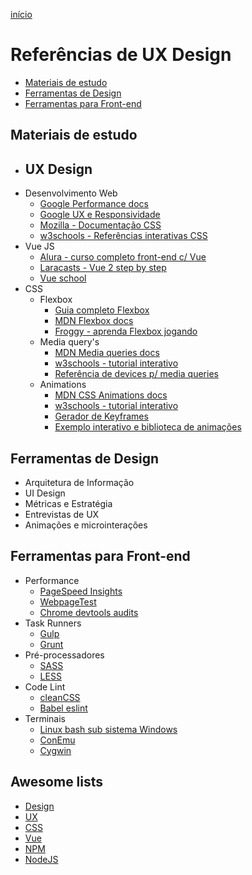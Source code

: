 [início](https://github.com/uxluissilva/ux-docs)

# Referências de UX Design

- [Materiais de estudo](https://github.com/uxluissilva/ux-docs/blob/master/refs.md#materiais-de-estudo)
- [Ferramentas de Design](https://github.com/uxluissilva/ux-docs/blob/master/refs.md#ferramentas-de-design)
- [Ferramentas para Front-end](https://github.com/uxluissilva/ux-docs/blob/master/refs.md#ferramentas-para-front-end)

## Materiais de estudo
- UX Design
	- 
- Desenvolvimento Web
	- [Google Performance docs](https://developers.google.com/web/fundamentals/performance/get-started/)
	- [Google UX e Responsividade](https://developers.google.com/web/fundamentals/design-and-ux/ux-basics/)
	- [Mozilla - Documentação CSS](https://developer.mozilla.org/en-US/docs/Web/CSS)
	- [w3schools - Referências interativas CSS](https://www.w3schools.com/css/default.asp)
- Vue JS
	- [Alura - curso completo front-end c/ Vue](https://www.alura.com.br/carreira-desenvolvedor-vuejs)
	- [Laracasts - Vue 2 step by step](https://laracasts.com/series/learn-vue-2-step-by-step)
	- [Vue school](https://vueschool.io/)
- CSS
	- Flexbox
		- [Guia completo Flexbox](https://css-tricks.com/snippets/css/a-guide-to-flexbox/)
		- [MDN Flexbox docs](https://developer.mozilla.org/en-US/docs/Web/CSS/CSS_Flexible_Box_Layout/Basic_Concepts_of_Flexbox)
		- [Froggy - aprenda Flexbox jogando](https://flexboxfroggy.com/)
	- Media query's
		- [MDN Media queries docs](https://developer.mozilla.org/en-US/docs/Web/CSS/Media_Queries/Using_media_queries)
		- [w3schools - tutorial interativo](https://www.w3schools.com/css/css_rwd_mediaqueries.asp)
		- [Referência de devices p/ media queries](https://css-tricks.com/snippets/css/media-queries-for-standard-devices/)
	- Animations
		- [MDN CSS Animations docs](https://developer.mozilla.org/en-US/docs/Web/CSS/CSS_Animations/Using_CSS_animations)
		- [w3schools - tutorial interativo](https://www.w3schools.com/css/css3_animations.asp)
		- [Gerador de Keyframes](http://cssanimate.com/)
		- [Exemplo interativo e biblioteca de animações](https://daneden.github.io/animate.css/)



## Ferramentas de Design
- Arquitetura de Informação
- UI Design
- Métricas e Estratégia
- Entrevistas de UX
- Animações e microinterações



## Ferramentas para Front-end
- Performance
	- [PageSpeed Insights](https://developers.google.com/speed/pagespeed/insights/)
	- [WebpageTest](https://www.webpagetest.org/)
	- [Chrome devtools audits](https://developers.google.com/web/tools/lighthouse/)
- Task Runners
	- [Gulp](https://gulpjs.com/)
	- [Grunt](https://gruntjs.com/)
- Pré-processadores
	- [SASS](https://sass-lang.com/)
	- [LESS](http://lesscss.org/)
- Code Lint
	- [cleanCSS](https://www.npmjs.com/package/gulp-clean-css)
	- [Babel eslint](https://www.npmjs.com/package/babel-eslint)
- Terminais
	- [Linux bash sub sistema Windows](https://docs.microsoft.com/en-us/windows/wsl/install-win10)
	- [ConEmu](https://conemu.github.io/)
	- [Cygwin](https://www.cygwin.com/)



## Awesome lists
- [Design](https://github.com/gztchan/awesome-design/blob/master/README.md)
- [UX](https://github.com/netoguimaraes/awesome-ux)
- [CSS](https://github.com/awesome-css-group/awesome-css)
- [Vue](https://github.com/vuejs/awesome-vue)
- [NPM](https://github.com/sindresorhus/awesome-npm)
- [NodeJS](https://github.com/sindresorhus/awesome-nodejs)